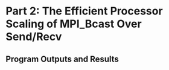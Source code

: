 # Part 2: The Efficient Processor Scaling of MPI\_Bcast Over Send/Recv

## Program Outputs and Results
<!--
![](sample-part2-compare_bcast.c)
-->
